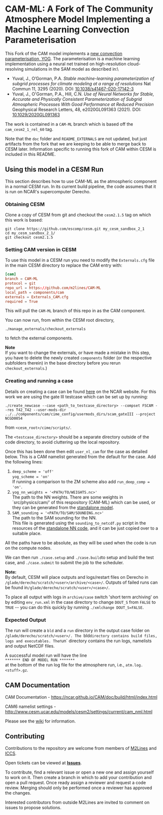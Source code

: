 # CAM-ML: A Fork of The Community Atmosphere Model Implementing a Machine Learning Convection Parameterisation

This Fork of the CAM model implements a [new convection parameterisation, YOG](https://github.com/m2lines/convection-parameterization-in-CAM).
The parameterisation is a machine learning implementation using a neural net trained
on high-resolution cloud-resolving simulations in the SAM model as described in:\

- Yuval, J., O’Gorman, P.A.
  _Stable machine-learning parameterization of subgrid processes for climate modeling at
  a range of resolutions_
  Nat Commun 11, 3295 (2020). DOI: [10.1038/s41467-020-17142-3](https://doi.org/10.1038/s41467-020-17142-3)
- Yuval, J., O'Gorman, P.A., Hill, C.N.
  _Use of Neural Networks for Stable, Accurate and Physically Consistent Parameterization of Subgrid Atmospheric Processes With Good Performance at Reduced Precision_
  Geophysical Research Letters, 48, e2020GL091363 (2021). DOI: [10.1029/2020GL091363](https://doi.org/10.1029/2020GL091363)

The work is contained in a `CAM-ML` branch which is based off the `cam_cesm2_1_rel_60` tag.

Note that the `doc` folder and `README_EXTERNALS` are not updated, but just artifacts from the fork that we are keeping to be able to merge back to CESM later.
Information specific to running this fork of CAM within CESM is included in this README.

## Using this model in a CESM Run

This section describes how to use CAM-ML as the atmospheric component in a normal CESM run. In its current build pipeline, the code assumes that it is run on NCAR's supercomputer Derecho.

### Obtaining CESM

Clone a copy of CESM from git and checkout the `cesm2.1.5` tag on which this work is based:
```
git clone https://github.com/escomp/cesm.git my_cesm_sandbox_2_1
cd my_cesm_sandbox_2_1/
git checkout cesm2.1.5
```

### Setting CAM version in CESM

To use this model in a CESM run you need to modify the `Externals.cfg` file in the
main CESM directory to replace the CAM entry with:
```toml
[cam]
branch = CAM-ML
protocol = git
repo_url = https://github.com/m2lines/CAM-ML
local_path = components/cam
externals = Externals_CAM.cfg
required = True
```
This will pull the `CAM-ML` branch of this repo in as the CAM component.

You can now run, from within the CESM root directory,
```
./manage_externals/checkout_externals
```
to fetch the external components.

**Note**   
If you want to change the externals, or have made a mistake in this step, you have to delete the newly created `components` folder (or the respective subfolders therein) in the base directory before you rerun `checkout_externals`.)

### Creating and running a case

Details on creating a case can be found
[here](https://ncar.github.io/CAM/doc/build/html/CAM6.0_users_guide/building-and-running-cam.html) on the NCAR website.
For this work we are using the gate III testcase which can be set up by running:
```
./create_newcase --case <path_to_testcase_directory> --compset FSCAM --res T42_T42 --user-mods-dir ../../components/cam/cime_config/usermods_dirs/scam_gateIII --project NCGD0054
```
from `<cesm_root>/cime/scripts/`.

The `<testcase_directory>` should be a separate directory outside of the code directory, to avoid cluttering up the local repository.

Once this has been done then edit `user_nl_cam` for the case as detailed below.
This is a CAM namelist generated from the default for the case.
Add the following lines:

1. `deep_scheme = 'off'`\
   `yog_scheme = 'on'` \
    If running a comparison to the ZM scheme also add `run_deep_comp = 'on'`.
2. `yog_nn_weights = '<PATH/TO/WEIGHTS.nc>'`\
    The path to the NN weights. There are some weights in `src/physics/cam/' of this respository (CAM-ML) which can be used, or they can be generated from the [standalone model](https://github.com/m2lines/convection-parameterization-in-CAM).
3. `SAM_sounding = '<PATH/TO/SAM/SOUNDING.nc>'`\
    The path to the SAM sounding for the NN.\
    This file is generated using the `sounding_to_netcdf.py` script in the resources of the [standalone NN code](https://github.com/m2lines/convection-parameterization-in-CAM), and it can be just copied over to a suitable place.

All the paths have to be absolute, as they will be used when the code is run on the compute nodes.

We can then run `./case.setup` and `./case.build`to setup and build the test case, and `./case.submit` to submit the job to the scheduler.

**Note:**  
By default, CESM will place outputs and logs/restart files on Derecho in `/glade/derecho/scratch/<user>/archive/<case>/`.
Outputs of failed runs can be found in`/glade/derecho/scratch/<user>/<case>/`.

To place all output with logs in `archive/case` switch 'short term archiving' on by editing `env_run.xml` in the case directory to change `DOUT_S` from `FALSE` to `TRUE` -- you can do this quickly by running `﻿./xmlchange DOUT_S=FALSE`.

### Expected Output

The run will create a `bld` and a `run` directory in the output case folder on `/glade/derecho/scratch/<user>/. The `bld` directory contains build files, logs and executables. The `run` directory contains the run logs, namelists and output NetCDF files.

A successful model run will have the line \
`******* END OF MODEL RUN *******` \
at the bottom of the run log file for the atmosphere run, i.e.,  `atm.log.<stuff>.gz`.

## CAM Documentation

CAM Documentation - https://ncar.github.io/CAM/doc/build/html/index.html

CAM6 namelist settings - http://www.cesm.ucar.edu/models/cesm2/settings/current/cam_nml.html

Please see the [wiki](https://github.com/ESCOMP/CAM/wiki) for information.

## Contributing

Contributions to the repository are welcome from members of [M2Lines](https://m2lines.github.io/) and [ICCS](https://iccs.cam.ac.uk/).

Open tickets can be viewed at [**Issues**](https://github.com/m2lines/CAM-ML/issues).

To contribute, find a relevant issue or open a new one and assign yourself to work on it. Then create a branch in which to add your contribution and open a pull request. Once ready assign a reviewer and request a code review. Merging should only be performed once a reviewer has approved the changes.

Interested contributors from outside M2Lines are invited to comment on issues to propose solutions.
